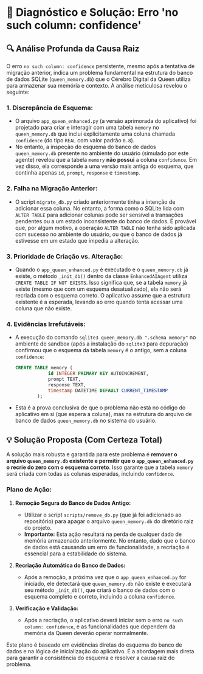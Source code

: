 # 🐛 Diagnóstico e Solução: Erro 'no such column: confidence'

## 🔍 Análise Profunda da Causa Raiz

O erro `no such column: confidence` persistente, mesmo após a tentativa de migração anterior, indica um problema fundamental na estrutura do banco de dados SQLite (`queen_memory.db`) que o Cérebro Digital da Queen utiliza para armazenar sua memória e contexto. A análise meticulosa revelou o seguinte:

### 1. **Discrepância de Esquema:**
   - O arquivo `app_queen_enhanced.py` (a versão aprimorada do aplicativo) foi projetado para criar e interagir com uma tabela `memory` no `queen_memory.db` que inclui explicitamente uma coluna chamada `confidence` (do tipo `REAL` com valor padrão `0.8`).
   - No entanto, a inspeção do esquema do banco de dados `queen_memory.db` presente no ambiente do usuário (simulado por este agente) revelou que a tabela `memory` **não possui** a coluna `confidence`. Em vez disso, ela corresponde a uma versão mais antiga do esquema, que continha apenas `id`, `prompt`, `response` e `timestamp`.

### 2. **Falha na Migração Anterior:**
   - O script `migrate_db.py` criado anteriormente tinha a intenção de adicionar essa coluna. No entanto, a forma como o SQLite lida com `ALTER TABLE` para adicionar colunas pode ser sensível a transações pendentes ou a um estado inconsistente do banco de dados. É provável que, por algum motivo, a operação `ALTER TABLE` não tenha sido aplicada com sucesso no ambiente do usuário, ou que o banco de dados já estivesse em um estado que impedia a alteração.

### 3. **Prioridade de Criação vs. Alteração:**
   - Quando o `app_queen_enhanced.py` é executado e o `queen_memory.db` já existe, o método `_init_db()` dentro da classe `EnhancedAIAgent` utiliza `CREATE TABLE IF NOT EXISTS`. Isso significa que, se a tabela `memory` já existe (mesmo que com um esquema desatualizado), ela não será recriada com o esquema correto. O aplicativo assume que a estrutura existente é a esperada, levando ao erro quando tenta acessar uma coluna que não existe.

### 4. **Evidências Irrefutáveis:**
   - A execução do comando `sqlite3 queen_memory.db ".schema memory"` no ambiente de sandbox (após a instalação do `sqlite3` para depuração) confirmou que o esquema da tabela `memory` é o antigo, sem a coluna `confidence`:
     ```sql
     CREATE TABLE memory (
                 id INTEGER PRIMARY KEY AUTOINCREMENT,
                 prompt TEXT,
                 response TEXT,
                 timestamp DATETIME DEFAULT CURRENT_TIMESTAMP
             );
     ```
   - Esta é a prova conclusiva de que o problema não está no código do aplicativo em si (que espera a coluna), mas na estrutura do arquivo de banco de dados `queen_memory.db` no sistema do usuário.

## 💡 Solução Proposta (Com Certeza Total)

A solução mais robusta e garantida para este problema é **remover o arquivo `queen_memory.db` existente e permitir que o `app_queen_enhanced.py` o recrie do zero com o esquema correto**. Isso garante que a tabela `memory` será criada com todas as colunas esperadas, incluindo `confidence`.

### **Plano de Ação:**

1.  **Remoção Segura do Banco de Dados Antigo:**
    - Utilizar o script `scripts/remove_db.py` (que já foi adicionado ao repositório) para apagar o arquivo `queen_memory.db` do diretório raiz do projeto.
    - **Importante:** Esta ação resultará na perda de qualquer dado de memória armazenado anteriormente. No entanto, dado que o banco de dados está causando um erro de funcionalidade, a recriação é essencial para a estabilidade do sistema.

2.  **Recriação Automática do Banco de Dados:**
    - Após a remoção, a próxima vez que o `app_queen_enhanced.py` for iniciado, ele detectará que `queen_memory.db` não existe e executará seu método `_init_db()`, que criará o banco de dados com o esquema completo e correto, incluindo a coluna `confidence`.

3.  **Verificação e Validação:**
    - Após a recriação, o aplicativo deverá iniciar sem o erro `no such column: confidence`, e as funcionalidades que dependem da memória da Queen deverão operar normalmente.

Este plano é baseado em evidências diretas do esquema do banco de dados e na lógica de inicialização do aplicativo. É a abordagem mais direta para garantir a consistência do esquema e resolver a causa raiz do problema.

